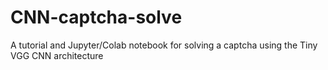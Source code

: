 # CNN-captcha-solve
A tutorial and Jupyter/Colab notebook for solving a captcha using the Tiny VGG CNN architecture
